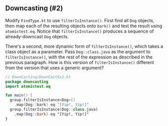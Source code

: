 ## Downcasting (#2)

Modify `FindType.kt` to use `filterIsInstance()`. First find all `Dog` objects,
then map each of the resulting objects onto `bark()` and test the result using
`atomictest.eq`. Notice that `filterIsInstance()` produces a sequence of
already-downcast `Dog` objects.

There's a second, more dynamic form of `filterIsInstance()`, which takes a
class object as a parameter. Pass `Dog::class.java` as the argument to
`filterIsInstance()`, with the rest of the expression as described in the
previous paragraph. How is this version of `filterIsInstance()` different from
the version that uses a generic argument?

```kotlin
// DownCasting/DownCastEx2.kt
package downcasting
import atomictest.eq

fun main() {
  group.filterIsInstance<Dog>()
    .map(Dog::bark) eq "[Yip!, Yip!]"
  group.filterIsInstance(Dog::class.java)
    .map(Dog::bark) eq "[Yip!, Yip!]"
}
```